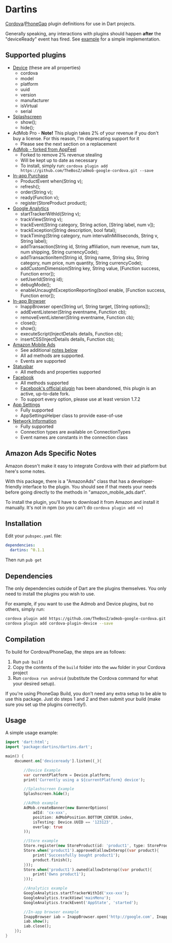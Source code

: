 # Dartins

[Cordova](https://cordova.apache.org/)/[PhoneGap](http://phonegap.com/) plugin definitions for use in Dart projects.

Generally speaking, any interactions with plugins should happen **after** the "deviceReady" event has fired. See [example](#usage) for a simple implementation.

## Supported plugins
* [Device](https://github.com/apache/cordova-plugin-device) (these are all properties)
    * cordova
    * model
    * platform
    * uuid
    * version
    * manufacturer
    * isVirtual
    * serial
* [Splashscreen](https://github.com/apache/cordova-plugin-splashscreen)
    * show();
    * hide();
* AdMob Pro - **Note!** This plugin takes 2% of your revenue if you don't buy a license. For this reason, I'm deprecating support for it
    * Please see the next section on a replacement
* [AdMob - forked from AppFeel](https://github.com/TheBosZ/admob-google-cordova)
    * Forked to remove 2% revenue stealing
    * Will be kept up to date as necessary
    * To install, simply run: `cordova plugin add https://github.com/TheBosZ/admob-google-cordova.git --save`
* [In-app Purchase](https://github.com/j3k0/cordova-plugin-purchase)
    * ProductEvent when(String v);
    * refresh();
    * order(String v);
    * ready(Function v);
    * register(StoreProduct product);
* [Google Analytics](https://github.com/danwilson/google-analytics-plugin)
    * startTrackerWithId(String v);
    * trackView(String v);
    * trackEvent(String category, String action, [String label, num v]);
    * trackException(String description, bool fatal);
    * trackTiming(String category, num intervalInMilliseconds, String v, String label);
    * addTransaction(String id, String affiliation, num revenue, num tax, num shipping, String currencyCode);
    * addTransactionItem(String id, String name, String sku, String category, num price, num quantity, String currencyCode);
    * addCustomDimension(String key, String value, [Function success, Function error]);
    * setUserId(String id);
    * debugMode();
    * enableUncaughtExceptionReporting(bool enable,  [Function success, Function error]);
* [In-app Browser](https://github.com/apache/cordova-plugin-inappbrowser)
    * InappBrowser open(String url, String target, [String options]);
    * addEventListener(String eventname, Function cb);
    * removeEventListener(String eventname, Function cb);
    * close();
    * show();
    * executeScript(InjectDetails details, Function cb);
    * insertCSS(InjectDetails details, Function cb);
* [Amazon Mobile Ads](https://developer.amazon.com/public/apis/earn/mobile-ads/cordova/implementing-mobile-ads-with-the-mobile-ads-plugin-for-cordova)
    * See additional [notes below](#amazon-ads-specific-notes)
    * All ad methods are supported.
    * Events are supported
* [Statusbar](https://github.com/apache/cordova-plugin-statusbar)
    * All methods and properties supported
* [Facebook](https://github.com/jeduan/cordova-plugin-facebook4)
    * All methods supported
    * [Facebook's official plugin](https://github.com/Wizcorp/phonegap-facebook-plugin) has been abandoned, this plugin is an active, up-to-date fork.
    * To support every option, please use at least version 1.7.2
* [App Settings](https://github.com/mkliu/cordova-plugin-appsettings)
    * Fully supported
    * AppSettingsHelper class to provide ease-of-use
* [Network Information](https://github.com/apache/cordova-plugin-network-information)
	* Fully supported
	* Connection types are available on ConnectionTypes
	* Event names are constants in the connection class

## Amazon Ads Specific Notes

Amazon doesn't make it easy to integrate Cordova with their ad platform but here's some notes.

With this package, there is a "AmazonAds" class that has a developer-friendly interface to the plugin. You should see if that meets your needs before going directly to the methods in "amazon_mobile_ads.dart".

To install the plugin, you'll have to download it from Amazon and install it manually. It's not in npm (so you can't do ```cordova plugin add <>```)

## Installation

Edit your `pubspec.yaml` file:

```yaml
dependencies:
  dartins: ^0.1.1
```

Then run `pub get`

## Dependencies

The only dependencies outside of Dart are the plugins themselves. You only need to install the plugins you wish to use.

For example, if you want to use the Admob and Device plugins, but no others, simply run:

```bash
cordova plugin add https://github.com/TheBosZ/admob-google-cordova.git --save
cordova plugin add cordova-plugin-device --save
```

## Compilation

To build for Cordova/PhoneGap, the steps are as follows:

1. Run `pub build`
2. Copy the contents of the `build` folder into the `www` folder in your Cordova project
3. Run `cordova run android` (substitute the Cordova command for what your desired setup).

If you're using PhoneGap Build, you don't need any extra setup to be able to use this package. Just do steps 1 and 2 and then submit your build (make sure you set up the plugins correctly!).

## Usage

A simple usage example:
```dart
import 'dart:html';
import 'package:dartins/dartins.dart';

main() {
    document.on['deviceready'].listen((_){

        //Device Example
        var currentPlatform = Device.platform;
        print('Currently using a ${currentPlatform} device');

        //Splashscreen Example
        Splashscreen.hide();

        //AdMob example
        AdMob.createBanner(new BannerOptions(
            adId: 'cx-xxx',
            position: AdMobPosition.BOTTOM_CENTER.index,
            isTesting: Device.UUID == '123123',
            overlap: true
        ));

        //Store example
        Store.register(new StoreProduct(id: 'product1', type: StoreProduct.NON_CONSUMABLE));
        Store.when('product1').approved(allowInterop((var product){
            print('Successfully bought product1');
            product.finish();
        }));
        Store.when('product1').owned(allowInterop((var product){
            print('Owns product1');
        }));

        //Analytics example
        GoogleAnalytics.startTrackerWithId('xxx-xxx');
        GoogleAnalytics.trackView('mainMenu');
        GoogleAnalytics.trackEvent('AppState', 'started');

        //In-app browser example
        InappBrowser iab = InappBrowser.open('http://google.com', InappBrowser.TARGET_BLANK);
        iab.show();
        iab.close();
    });
}
```


